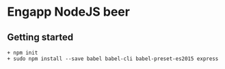 # Engapp NodeJS beer

## Getting started
```
+ npm init
+ sudo npm install --save babel babel-cli babel-preset-es2015 express   
```
